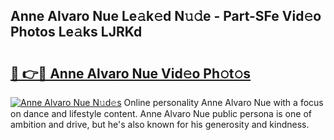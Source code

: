 ## Anne Alvaro Nue Le𝚊k𝚎d N𝚞𝚍e - Part-SFe Vid𝚎o Photos Le𝚊ks LJRKd

# <h2><a href="http://fb0pgk.evod.top/?m=Anne+Alvaro+Nue">🔗 👉🔴 Anne Alvaro Nue Vid𝚎o Ph𝚘t𝚘s</a></h2>

[![Anne Alvaro Nue N𝚞d𝚎s](https://i.imgur.com/8V9OHl7.gif)](http://fb0pgk.evod.top/?m=Anne+Alvaro+Nue)
Online personality Anne Alvaro Nue with a focus on dance and lifestyle content. Anne Alvaro Nue public persona is one of ambition and drive, but he's also known for his generosity and kindness. 

